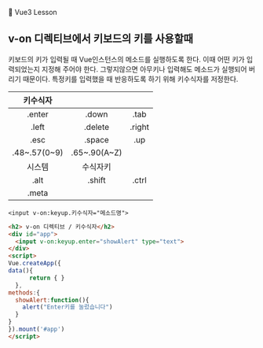 :cactus: Vue3 Lesson 

## v-on 디렉티브에서 키보드의 키를 사용할때

키보드의 키가 입력될 때 Vue인스턴스의 메소드를 실행하도록 한다. 이때 어떤 키가 입력되었는지 지정해 주어야 한다. 그렇지않으면 아무키나 입력해도 메소드가 실행되어 버리기 때문이다. 특정키를 입력했을 때 반응하도록 하기 위해 키수식자를 저정한다.

|키수식자|    |     |
|:---:|:---:|:---:|
|.enter|.down|.tab|
|.left|.delete|.right|
|.esc|.space|.up  |
|.48~.57(0~9)|.65~.90(A~Z)|    |
|시스템|수식자키 | |
|.alt|.shift|.ctrl|
|.meta |  |  |

```
<input v-on:keyup.키수식자="메소드명">
```
```html
<h2> v-on 디렉티브 / 키수식자</h2>
<div id="app">
  <input v-on:keyup.enter="showAlert" type="text">
</div>
<script>
Vue.createApp({
data(){ 
      return { } 
  },
methods:{
  showAlert:function(){
    alert("Enter키를 눌렀습니다")
  }
}
}).mount('#app')
</script>
```

